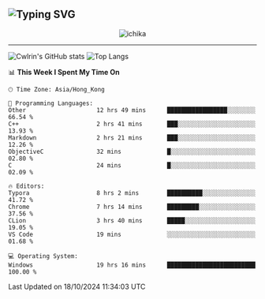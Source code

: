 ![Typing SVG](https://readme-typing-svg.demolab.com?font=Jost&size=24&pause=1000&color=7799EE&vCenter=true&multiline=true&random=false&width=435&height=100&lines=Hi+there;I'm+Sakurakouji+Nanaha;You+can+also+tell+me+Cwlrin%E2%98%86)
---
<p align="center">
  <img src="https://image.cwlrin.wiki/images/2024/06/17/Happy-Birthday2023---.png" alt="ichika" border="0" />
</p>

---
![Cwlrin's GitHub stats](https://github-readme-stats.vercel.app/api?username=cwlrin&show_icons=true&theme=buefy)
![Top Langs](https://github-readme-stats.vercel.app/api/top-langs/?username=cwlrin&layout=compact&hide=html,css)

<!--START_SECTION:waka-->
📊 **This Week I Spent My Time On** 

```text
🕑︎ Time Zone: Asia/Hong_Kong

💬 Programming Languages: 
Other                    12 hrs 49 mins      █████████████████░░░░░░░░   66.54 % 
C++                      2 hrs 41 mins       ███░░░░░░░░░░░░░░░░░░░░░░   13.93 % 
Markdown                 2 hrs 21 mins       ███░░░░░░░░░░░░░░░░░░░░░░   12.26 % 
ObjectiveC               32 mins             █░░░░░░░░░░░░░░░░░░░░░░░░   02.80 % 
C                        24 mins             █░░░░░░░░░░░░░░░░░░░░░░░░   02.09 % 

🔥 Editors: 
Typora                   8 hrs 2 mins        ██████████░░░░░░░░░░░░░░░   41.72 % 
Chrome                   7 hrs 14 mins       █████████░░░░░░░░░░░░░░░░   37.56 % 
CLion                    3 hrs 40 mins       █████░░░░░░░░░░░░░░░░░░░░   19.05 % 
VS Code                  19 mins             ░░░░░░░░░░░░░░░░░░░░░░░░░   01.68 % 

💻 Operating System: 
Windows                  19 hrs 16 mins      █████████████████████████   100.00 % 
```


 Last Updated on 18/10/2024 11:34:03 UTC
<!--END_SECTION:waka-->
